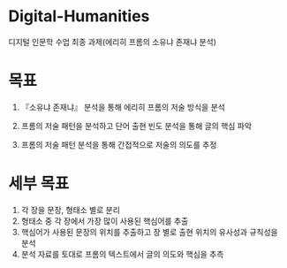 # Digital-Humanities
디지털 인문학 수업 최종 과제(에리히 프롬의 소유냐 존재냐 분석)

# 목표
1. 『소유냐 존재냐』 분석을 통해 에리히 프롬의 저술 방식을 분석

2. 프롬의 저술 패턴을 분석하고 단어 출현 빈도 분석을 통해 글의 핵심 파악

3. 프롬의 저술 패턴 분석을 통해 간접적으로 저술의 의도를 추정

# 세부 목표
1. 각 장을 문장, 형태소 별로 분리
2. 형태소 중 각 장에서 가장 많이 사용된 핵심어를 추출
3. 핵심어가 사용된 문장의 위치를 추출하고 장 별로 출현 위치의 유사성과 규칙성을 분석
4. 분석 자료를 토대로 프롬의 텍스트에서 글의 의도와 핵심을 추측
